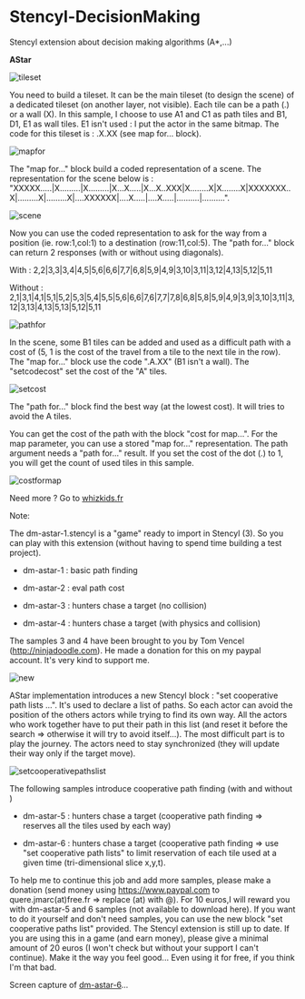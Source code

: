 Stencyl-DecisionMaking
======================

Stencyl extension about decision making algorithms (A*,...)

**AStar**

![tileset](/jihem/Stencyl-DecisionMaking/blob/master/doc/tileset.png?raw=true)

You need to build a tileset. It can be the main tileset (to design the scene) of a dedicated tileset (on another layer, not visible). Each tile can be a path (.) or a wall (X). In this sample, I choose to use A1 and C1 as path tiles and B1, D1, E1 as wall tiles. E1 isn't used : I put the actor in the same bitmap. The code for this tileset is : .X.XX (see map for... block).

![mapfor](/jihem/Stencyl-DecisionMaking/blob/master/doc/mapfor.png?raw=true)

The "map for..." block build a coded representation of a scene. The representation for the scene below is : "XXXXX.....|X.........|X.........|X...X.....|X...X..XXX|X........X|X........X|XXXXXXX..X|.........X|.........X|....XXXXXX|....X.....|....X.....|..........|..........".

![scene](/jihem/Stencyl-DecisionMaking/blob/master/doc/scene.png?raw=true)

Now you can use the coded representation to ask for the way from a position (ie. row:1,col:1) to a destination (row:11,col:5). The "path for..." block can return 2 responses (with or without using diagonals).

With : 2,2|3,3|3,4|4,5|5,6|6,6|7,7|6,8|5,9|4,9|3,10|3,11|3,12|4,13|5,12|5,11

Without : 2,1|3,1|4,1|5,1|5,2|5,3|5,4|5,5|5,6|6,6|7,6|7,7|7,8|6,8|5,8|5,9|4,9|3,9|3,10|3,11|3,12|3,13|4,13|5,13|5,12|5,11

![pathfor](/jihem/Stencyl-DecisionMaking/blob/master/doc/pathfor.png?raw=true)

In the scene, some B1 tiles can be added and used as a difficult path with a cost of (5, 1 is the cost of the travel from a tile to the next tile in the row). The "map for..." block use the code ".A.XX" (B1 isn't a wall). The "setcodecost" set the cost of the "A" tiles.

![setcost](/jihem/Stencyl-DecisionMaking/blob/master/doc/setcost.png?raw=true)

The "path for..." block find the best way (at the lowest cost). It will tries to avoid the A tiles.

You can get the cost of the path with the block "cost for map...". For the map parameter, you can use a stored "map for..." representation. The path argument needs a "path for..." result. If you set the cost of the dot (.) to 1, you will get the count of used tiles in this sample.

![costformap](/jihem/Stencyl-DecisionMaking/blob/master/doc/costformap.png?raw=true)


Need more ? Go to [whizkids.fr](http://whizkids.fr)

Note:

The dm-astar-1.stencyl is a "game" ready to import in Stencyl (3). So you can play with this extension (without having to spend time building a test project).

- dm-astar-1 : basic path finding

- dm-astar-2 : eval path cost

- dm-astar-3 : hunters chase a target (no collision)

- dm-astar-4 : hunters chase a target (with physics and collision)

The samples 3 and 4 have been brought to you by Tom Vencel (http://ninjadoodle.com). He made a donation for this on my paypal account. It's very kind to support me.

![new](/jihem/Stencyl-DecisionMaking/blob/master/doc/new.png?raw=true)

AStar implementation introduces a new Stencyl block : "set cooperative path lists ...".  It's used to declare a list of paths. So each actor can avoid the position of the others actors while trying to find its own way. All the actors who work together have to put their path in this list (and reset it before the search => otherwise it will try to avoid itself…). The most difficult part is to play the journey. The actors need to stay synchronized (they will update their way only if the target move).

![setcooperativepathslist](/jihem/Stencyl-DecisionMaking/blob/master/doc/setcooperativepathslist.png?raw=true)

The following samples introduce cooperative path finding (with and without )

- dm-astar-5 : hunters chase a target (cooperative path finding => reserves all the tiles used by each way)

- dm-astar-6 : hunters chase a target (cooperative path finding => use "set cooperative path lists" to limit reservation of each tile used at a given time (tri-dimensional slice x,y,t).

To help me to continue this job and add more samples, please make a donation (send money using https://www.paypal.com to quere.jmarc(at)free.fr => replace (at) with @). For 10 euros,I will reward you with dm-astar-5 and 6 samples (not available to download here). If you want to do it yourself and don't need samples, you can use the new block "set cooperative paths list" provided. The Stencyl extension is still up to date. If you are using this in a game (and earn money), please give a minimal amount of 20 euros (I won't check but without your support I can't continue). Make it the way you feel good... Even using it for free, if you think I'm that bad.

Screen capture of [dm-astar-6](http://youtu.be/-QsCyc02LQc)...

